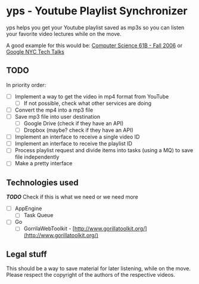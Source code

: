 yps - Youtube Playlist Synchronizer
===

yps helps you get your Youtube playlist saved as mp3s so you can listen your favorite video lectures while on the move.

A good example for this would be: [Computer Science 61B - Fall 2006](https://www.youtube.com/playlist?list=PL4BBB74C7D2A1049C) or
[Google NYC Tech Talks](https://www.youtube.com/playlist?list=PLAD8A7B6D66DDD297)

TODO
---

In priority order:

- [ ] Implement a way to get the video in mp4 format from YouTube
    - [ ] If not possible, check what other services are doing
- [ ] Convert the mp4 into a mp3 file
- [ ] Save mp3 file into user destination
    - [ ] Google Drive (check if they have an API)
    - [ ] Dropbox (maybe? check if they have an API)
- [ ] Implement an interface to receive a single video ID
- [ ] Implement an interface to receive the playlist ID
- [ ] Process playlist request and divide items into tasks (using a MQ) to save file independently
- [ ] Make a pretty interface

Technologies used
---

***TODO*** Check if this is what we need or we need more

- [ ] AppEngine
    - [ ] Task Queue
- [ ] Go
    - [ ] GorrilaWebToolkit - [http://www.gorillatoolkit.org/](http://www.gorillatoolkit.org/)

Legal stuff
---
This should be a way to save material for later listening, while on the move. Please respect the copyright of the authors of the respective videos.
